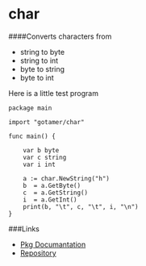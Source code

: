 char
====

####Converts characters from 

 * string to byte 
 * string to int 
 * byte   to string 
 * byte   to int 


Here is a little test program


	package main

	import "gotamer/char"

	func main() {

		var b byte
		var c string
		var i int

		a := char.NewString("h")
		b  = a.GetByte()
		c  = a.GetString()
		i  = a.GetInt()
		print(b, "\t", c, "\t", i, "\n")	
	}


###Links
 * [Pkg Documantation](http://go.pkgdoc.org/bitbucket.org/gotamer/char "GoTamer Pkg Documentation")
 * [Repository](https://bitbucket.org/gotamer/char "GoTamer Repository")

